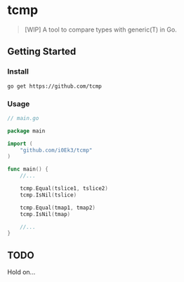 # tcmp

> [WIP] A tool to compare types with generic(T) in Go.


## Getting Started

### Install

`go get https://github.com/tcmp`

### Usage

```Go
// main.go

package main

import (
    "github.com/i0Ek3/tcmp"
)

func main() {
    //...

    tcmp.Equal(tslice1, tslice2)
    tcmp.IsNil(tslice)

    tcmp.Equal(tmap1, tmap2)
    tcmp.IsNil(tmap)

    //...
}
```

## TODO

Hold on...
